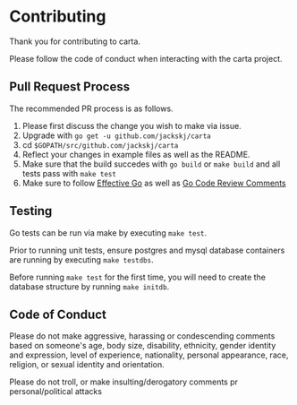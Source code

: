 # Contributing

Thank you for contributing to carta.

Please follow the code of conduct when interacting with the carta project.

## Pull Request Process

The recommended PR process is as follows.

1. Please first discuss the change you wish to make via issue.
2. Upgrade with `go get -u github.com/jackskj/carta`
3. cd `$GOPATH/src/github.com/jackskj/carta`
4. Reflect your changes in example files as well as the README. 
5. Make sure that the build succedes with `go build` or `make build`
   and all tests pass with `make test`
6. Make sure to follow [Effective Go](https://golang.org/doc/effective_go.html)
   as well as [Go Code Review Comments](https://golang.org/wiki/CodeReviewComments)


## Testing
Go tests can be run via make by executing `make test`.

Prior to running unit tests, ensure postgres and mysql database containers are running by executing `make testdbs`.

Before running `make test` for the first time, you will need to create the database structure by running `make initdb`.

## Code of Conduct

Please do not make aggressive, harassing or condescending comments based on someone's
age, body size, disability, ethnicity, gender identity and expression, level of experience,
nationality, personal appearance, race, religion, or sexual identity and
orientation.

Please do not troll, or make insulting/derogatory comments  pr personal/political attacks

